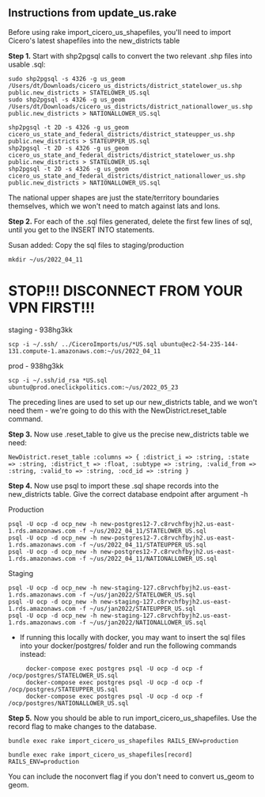 ## Instructions from update_us.rake

Before using rake import_cicero_us_shapefiles, you'll need to import Cicero's latest shapefiles into the new_districts table

**Step 1.**  Start with shp2pgsql calls to convert the two relevant .shp files into usable .sql:
```
sudo shp2pgsql -s 4326 -g us_geom /Users/dt/Downloads/cicero_us_districts/district_statelower_us.shp public.new_districts > STATELOWER_US.sql
sudo shp2pgsql -s 4326 -g us_geom /Users/dt/Downloads/cicero_us_districts/district_nationallower_us.shp public.new_districts > NATIONALLOWER_US.sql

shp2pgsql -t 2D -s 4326 -g us_geom cicero_us_state_and_federal_districts/district_stateupper_us.shp public.new_districts > STATEUPPER_US.sql
shp2pgsql -t 2D -s 4326 -g us_geom cicero_us_state_and_federal_districts/district_statelower_us.shp public.new_districts > STATELOWER_US.sql
shp2pgsql -t 2D -s 4326 -g us_geom cicero_us_state_and_federal_districts/district_nationallower_us.shp public.new_districts > NATIONALLOWER_US.sql

```
The national upper shapes are just the state/territory boundaries themselves, which we won't need to match against lats and lons.

**Step 2.**  For each of the .sql files generated, delete the first few lines of sql, until you get to the INSERT INTO statements.

Susan added: Copy the sql files to staging/production

```
mkdir ~/us/2022_04_11
```

# STOP!!!  DISCONNECT FROM YOUR VPN FIRST!!!
staging - 938hg3kk
```
scp -i ~/.ssh/ ../CiceroImports/us/*US.sql ubuntu@ec2-54-235-144-131.compute-1.amazonaws.com:~/us/2022_04_11
```
prod - 938hg3kk
```
scp -i ~/.ssh/id_rsa *US.sql ubuntu@prod.oneclickpolitics.com:~/us/2022_05_23
```

   The preceding lines are used to set up our new_districts table, and we won't need them - we're going to do this with the NewDistrict.reset_table command.

**Step 3.**  Now use .reset_table to give us the precise new_districts table we need:
```
NewDistrict.reset_table :columns => { :district_i => :string, :state => :string, :district_t => :float, :subtype => :string, :valid_from => :string, :valid_to => :string, :ocd_id => :string }
```

**Step 4.**  Now use psql to import these .sql shape records into the new_districts table.  Give the correct database endpoint after argument -h

Production
```
psql -U ocp -d ocp_new -h new-postgres12-7.c8rvchfbyjh2.us-east-1.rds.amazonaws.com -f ~/us/2022_04_11/STATELOWER_US.sql
psql -U ocp -d ocp_new -h new-postgres12-7.c8rvchfbyjh2.us-east-1.rds.amazonaws.com -f ~/us/2022_04_11/STATEUPPER_US.sql
psql -U ocp -d ocp_new -h new-postgres12-7.c8rvchfbyjh2.us-east-1.rds.amazonaws.com -f ~/us/2022_04_11/NATIONALLOWER_US.sql
```

Staging
```
psql -U ocp -d ocp_new -h new-staging-127.c8rvchfbyjh2.us-east-1.rds.amazonaws.com -f ~/us/jan2022/STATELOWER_US.sql
psql -U ocp -d ocp_new -h new-staging-127.c8rvchfbyjh2.us-east-1.rds.amazonaws.com -f ~/us/jan2022/STATEUPPER_US.sql
psql -U ocp -d ocp_new -h new-staging-127.c8rvchfbyjh2.us-east-1.rds.amazonaws.com -f ~/us/jan2022/NATIONALLOWER_US.sql
```

- If running this locally with docker, you may want to insert the sql files into your docker/postgres/ folder and run the following commands instead:
```
     docker-compose exec postgres psql -U ocp -d ocp -f /ocp/postgres/STATELOWER_US.sql
     docker-compose exec postgres psql -U ocp -d ocp -f /ocp/postgres/STATEUPPER_US.sql
     docker-compose exec postgres psql -U ocp -d ocp -f /ocp/postgres/NATIONALLOWER_US.sql
```

**Step 5.**  Now you should be able to run import_cicero_us_shapefiles.  Use the record flag to make changes to the database.
```
bundle exec rake import_cicero_us_shapefiles RAILS_ENV=production

bundle exec rake import_cicero_us_shapefiles[record] RAILS_ENV=production
```
You can include the noconvert flag if you don't need to convert us_geom to geom.
